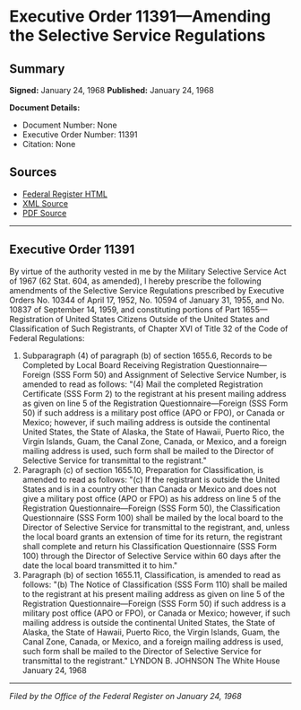 # Executive Order 11391—Amending the Selective Service Regulations

## Summary

**Signed:** January 24, 1968
**Published:** January 24, 1968

**Document Details:**
- Document Number: None
- Executive Order Number: 11391
- Citation: None

## Sources
- [Federal Register HTML](https://www.presidency.ucsb.edu/documents/executive-order-11391-amending-the-selective-service-regulations)
- [XML Source](None)
- [PDF Source](None)

---

## Executive Order 11391

By virtue of the authority vested in me by the Military Selective Service Act of 1967 (62 Stat. 604, as amended), I hereby prescribe the following amendments of the Selective Service Regulations prescribed by Executive Orders No. 10344 of April 17, 1952, No. 10594 of January 31, 1955, and No. 10837 of September 14, 1959, and constituting portions of Part 1655—Registration of United States Citizens Outside of the United States and Classification of Such Registrants, of Chapter XVI of Title 32 of the Code of Federal Regulations:
1. Subparagraph (4) of paragraph (b) of section 1655.6, Records to be Completed by Local Board Receiving Registration Questionnaire—Foreign (SSS Form 50) and Assignment of Selective Service Number, is amended to read as follows:
"(4) Mail the completed Registration Certificate (SSS Form 2) to the registrant at his present mailing address as given on line 5 of the Registration Questionnaire—Foreign (SSS Form 50) if such address is a military post office (APO or FPO), or Canada or Mexico; however, if such mailing address is outside the continental United States, the State of Alaska, the State of Hawaii, Puerto Rico, the Virgin Islands, Guam, the Canal Zone, Canada, or Mexico, and a foreign mailing address is used, such form shall be mailed to the Director of Selective Service for transmittal to the registrant."
2. Paragraph (c) of section 1655.10, Preparation for Classification, is amended to read as follows:
"(c) If the registrant is outside the United States and is in a country other than Canada or Mexico and does not give a military post office (APO or FPO) as his address on line 5 of the Registration Questionnaire—Foreign (SSS Form 50), the Classification Questionnaire (SSS Form 100) shall be mailed by the local board to the Director of Selective Service for transmittal to the registrant, and, unless the local board grants an extension of time for its return, the registrant shall complete and return his Classification Questionnaire (SSS Form 100) through the Director of Selective Service within 60 days after the date the local board transmitted it to him."
3. Paragraph (b) of section 1655.11, Classification, is amended to read as follows:
"(b) The Notice of Classification (SSS Form 110) shall be mailed to the registrant at his present mailing address as given on line 5 of the Registration Questionnaire—Foreign (SSS Form 50) if such address is a military post office (APO or FPO), or Canada or Mexico; however, if such mailing address is outside the continental United States, the State of Alaska, the State of Hawaii, Puerto Rico, the Virgin Islands, Guam, the Canal Zone, Canada, or Mexico, and a foreign mailing address is used, such form shall be mailed to the Director of Selective Service for transmittal to the registrant."
LYNDON B. JOHNSON
The White House
January 24, 1968

---

*Filed by the Office of the Federal Register on January 24, 1968*

